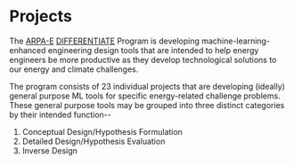 # Projects
The [ARPA-E](https://arpa-e.energy.gov) [DIFFERENTIATE](https://arpa-e.energy.gov/technologies/programs/differentiate) Program is developing machine-learning-enhanced engineering design tools that are intended to help energy engineers be more productive as they develop technological solutions to our energy and climate challenges.

The program consists of 23 individual projects that are developing (ideally) general purpose ML tools for specific energy-related challenge problems.  These general purpose tools may be grouped into three distinct categories by their intended function--
1.  Conceptual Design/Hypothesis Formulation
2.  Detailed Design/Hypothesis Evaluation
3.  Inverse Design


